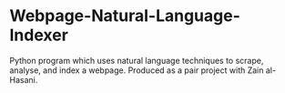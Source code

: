 # Webpage-Natural-Language-Indexer
Python program which uses natural language techniques to scrape, analyse, and index a webpage. Produced as a pair project with Zain al-Hasani.
